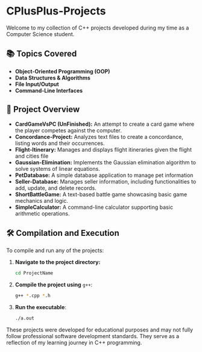 # CPlusPlus-Projects
Welcome to my collection of C++ projects developed during my time as a Computer Science student.

## 📚 Topics Covered

- **Object-Oriented Programming (OOP)**
- **Data Structures & Algorithms**
- **File Input/Output**
- **Command-Line Interfaces**

## 📁 Project Overview

- **CardGameVsPC (UnFinished):** An attempt to create a card game where the player competes against the computer.
- **Concordance-Project:** Analyzes text files to create a concordance, listing words and their occurrences.
- **Flight-Itinerary:** Manages and displays flight itineraries given the flight and cities file
- **Gaussian-Elimination:** Implements the Gaussian elimination algorithm to solve systems of linear equations.
- **PetDatabase:** A simple database application to manage pet information
- **Seller-Database:** Manages seller information, including functionalities to add, update, and delete records.
- **ShortBattleGame:** A text-based battle game showcasing basic game mechanics and logic.
- **SimpleCalculator:** A command-line calculator supporting basic arithmetic operations.

## 🛠️ Compilation and Execution

To compile and run any of the projects:

1. **Navigate to the project directory:**

   ```bash
   cd ProjectName
   ```
   
2. **Compile the project using** `g++`:
   ```bash
   g++ *.cpp *.h
   ```
   
3. **Run the executable**:
   ```bash
   ./a.out
   ```

These projects were developed for educational purposes and may not fully follow professional software development standards. They serve as a reflection of my learning journey in C++ programming.
